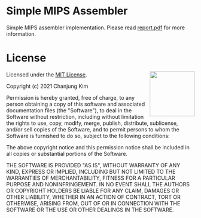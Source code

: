 # Simple MIPS Assembler

Simple MIPS assembler implementation. Please read [report.pdf](report.pdf) for more information.

# License

<img align="right" src="https://opensource.org/files/OSI_Approved_License.png" width="120">

Licensed under the [MIT License](https://opensource.org/licenses/MIT).

Copyright (c) 2021 Chanjung Kim

Permission is hereby granted, free of charge, to any person obtaining a copy of this software and associated documentation files (the "Software"), to deal in the Software without restriction, including without limitation the rights to use, copy, modify, merge, publish, distribute, sublicense, and/or sell copies of the Software, and to permit persons to whom the Software is furnished to do so, subject to the following conditions:

The above copyright notice and this permission notice shall be included in all copies or substantial portions of the Software.

THE SOFTWARE IS PROVIDED "AS IS", WITHOUT WARRANTY OF ANY KIND, EXPRESS OR IMPLIED, INCLUDING BUT NOT LIMITED TO THE WARRANTIES OF MERCHANTABILITY, FITNESS FOR A PARTICULAR PURPOSE AND NONINFRINGEMENT. IN NO EVENT SHALL THE AUTHORS OR COPYRIGHT HOLDERS BE LIABLE FOR ANY CLAIM, DAMAGES OR OTHER
LIABILITY, WHETHER IN AN ACTION OF CONTRACT, TORT OR OTHERWISE, ARISING FROM, OUT OF OR IN CONNECTION WITH THE SOFTWARE OR THE USE OR OTHER DEALINGS IN THE SOFTWARE.